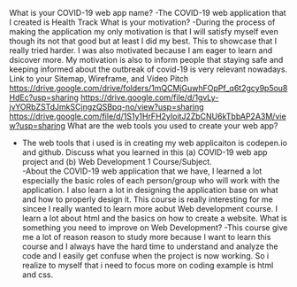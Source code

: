 What is your COVID-19 web app name?
-The COVID-19 web application that I created is Health Track
What is your motivation?
-During the process of making the application my only motivation is that I will satisfy myself even though its not that good but at least I did my best. This to showcase that I really tried harder. I was also motivated because I am eager to learn and dsicover more. My motivation is also to inform people that staying safe and keeping informed about the outbreak of covid-19 is very relevant nowadays.
Link to your Sitemap, Wireframe, and Video Pitch
https://drive.google.com/drive/folders/1mQCMjGuwhFOpPf_q6t2gcy9p5ou8HdEc?usp=sharing
https://drive.google.com/file/d/1gvLy-jvYORbZSTdJmkSCjngzQSBpq-no/view?usp=sharing
https://drive.google.com/file/d/1S1y1HrFH2yIoitJ2ZbCNU6kTbbAP2A3M/view?usp=sharing
What are the web tools you used to create your web app?
- The web tools that i used is in creating my web applicaiton is codepen.io and github.
Discuss what you learned in this (a) COVID-19 web app project and (b) Web Development 1 Course/Subject.  
-About the COVID-19 web application that we have, I learned a lot especially the basic roles of each person/group who will work with the application. I also learn a lot in designing the application base on what and how to properly design it. This course is really interesting for me sincee I really wanted to learn more aobut Web development course. I learn a lot about html and the basics on how to create a website.
What is something you need to improve on Web Development?
-This course give me a lot of reason reason to study more because I want to learn this course and I always have the hard time to understand and analyze the code and I easily get confuse when the project is now working. So i realize to myself that i need to focus more on coding example is html and css.
